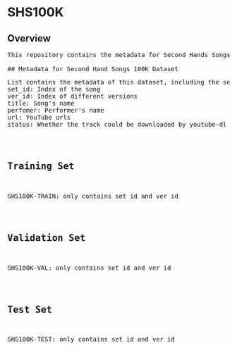 # SHS100K
## Overview
<pre>This repository contains the metadata for Second Hands Songs 100K (SHS100K) dataset. This dataset contains about 10,000 songs with 100,000 tracks. It splits into three sets: SHS100K-TRAIN, SHS-VAL and SHS-TRAIN. The metadata is provided in list. One could crawl raw audio through youtube-dl using the provided urls. 

## Metadata for Second Hand Songs 100K Dataset
<pre>List contains the metadata of this dataset, including the set_id, ver_id, title, performer, url, status. 
set_id: Index of the song
ver_id: Index of different versions
title: Song's name
perfomer: Performer's name
url: YouTube urls
status: Whether the track could be downloaded by youtube-dl
</pre>

## Training Set
<pre>SHS100K-TRAIN: only contains set_id and ver_id</pre>

## Validation Set
<pre>SHS100K-VAL: only contains set_id and ver_id</pre>

## Test Set
<pre>SHS100K-TEST: only contains set_id and ver_id</pre>

